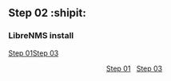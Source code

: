 ## Step 02 :shipit:
### LibreNMS install

<p align="left"><a href="Step_01.md">Step 01</a><a href="Step_03.md" align="right">Step 03</a></p>

<p align="center">
    <a href="Step_01.md">Step 01</a>&nbsp;&nbsp;
    <a href="Step_03.md">Step 03</a>
</p>


